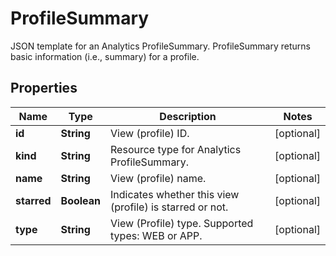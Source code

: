 

# ProfileSummary

JSON template for an Analytics ProfileSummary. ProfileSummary returns basic information (i.e., summary) for a profile.

## Properties

| Name | Type | Description | Notes |
|------------ | ------------- | ------------- | -------------|
|**id** | **String** | View (profile) ID. |  [optional] |
|**kind** | **String** | Resource type for Analytics ProfileSummary. |  [optional] |
|**name** | **String** | View (profile) name. |  [optional] |
|**starred** | **Boolean** | Indicates whether this view (profile) is starred or not. |  [optional] |
|**type** | **String** | View (Profile) type. Supported types: WEB or APP. |  [optional] |



